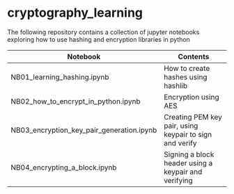 # cryptography_learning

The following repository contains a collection of jupyter notebooks exploring how to use hashing and encryption libraries in python

|Notebook| Contents|
|-|-| 
|NB01_learning_hashing.ipynb|How to create hashes using hashlib|
|NB02_how_to_encrypt_in_python.ipynb|Encryption using AES|
|NB03_encryption_key_pair_generation.ipynb|Creating PEM key pair, using keypair to sign and verify|
|NB04_encrypting_a_block.ipynb|Signing a block header using a keypair and verifying| 
